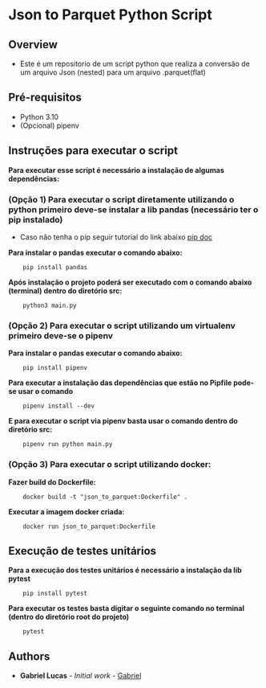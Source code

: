 # Json to Parquet Python Script

## Overview

- Este é um repositorio de um script python que realiza a conversão de um arquivo Json (nested)
para um arquivo .parquet(flat)

## Pré-requisitos
- Python 3.10 
- (Opcional) pipenv

## Instruções para executar o script
**Para executar esse script é necessário a instalação de algumas dependências:**

### (Opção 1) Para executar o script diretamente utilizando o python primeiro deve-se instalar a lib pandas (necessário ter o pip instalado)
- Caso não tenha o pip seguir tutorial do link abaixo
    [pip doc](https://pip.pypa.io/en/stable/installation/)

**Para instalar o pandas executar o comando abaixo:**
        
        pip install pandas

**Após instalação o projeto poderá ser executado com o comando abaixo (terminal) dentro do diretório src:**

        python3 main.py

### (Opção 2) Para executar o script utilizando um virtualenv primeiro deve-se o pipenv


**Para instalar o pandas executar o comando abaixo:**
        
        pip install pipenv

**Para executar a instalação das dependências que estão no Pipfile pode-se usar o comando**

        pipenv install --dev

**E para executar o script via pipenv basta usar o comando dentro do diretório src:**

        pipenv run python main.py

### (Opção 3) Para executar o script utilizando docker:


**Fazer build do Dockerfile:**
        
        docker build -t "json_to_parquet:Dockerfile" . 

**Executar a imagem docker criada:**

        docker run json_to_parquet:Dockerfile


## Execução de testes unitários

**Para a execução dos testes unitários é necessário a instalação da lib pytest**

        pip install pytest

**Para executar os testes basta digitar o seguinte comando no terminal (dentro do diretório root do projeto)**
        
        pytest

## Authors

* **Gabriel Lucas** - *Initial work* - [Gabriel](mailto:gabriel23costalima@outlook.com)